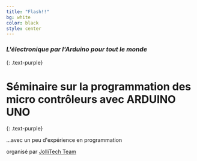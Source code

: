 ```yaml
---
title: "Flash!!"
bg: white
color: black
style: center
---
```


### *L'électronique par l'Arduino pour tout le monde*
{: .text-purple}

<span class="fa-stack subtlecircle" style="font-size:100px; background:rgba(255,166,0,0.1)">
  <i class="fa fa-circle fa-stack-2x text-white"></i>
  <i class="fa fa-plug fa-stack-1x text-orange"></i>
</span>

# Séminaire sur la programmation des micro contrôleurs avec ARDUINO UNO
{: .text-purple}


…avec un peu d'expérience en programmation

organisé par  [JolliTech Team](http://www.jollivie.com/arduino)


